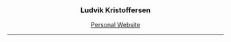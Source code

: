 <h3 align="center">Ludvik Kristoffersen</h3>
<p align="center"><a href="https://luddekn.github.io/" target="_blank">Personal Website</a></p>

---

